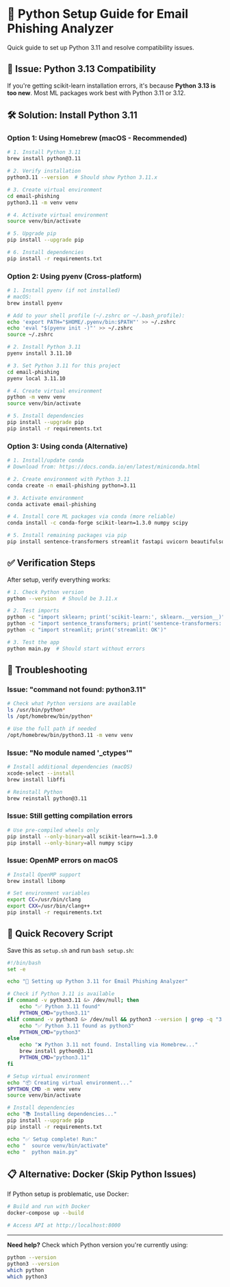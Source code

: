 # 🐍 Python Setup Guide for Email Phishing Analyzer

Quick guide to set up Python 3.11 and resolve compatibility issues.

## 🚨 Issue: Python 3.13 Compatibility

If you're getting scikit-learn installation errors, it's because **Python 3.13 is too new**. Most ML packages work best with Python 3.11 or 3.12.

## 🛠️ Solution: Install Python 3.11

### Option 1: Using Homebrew (macOS - Recommended)

```bash
# 1. Install Python 3.11
brew install python@3.11

# 2. Verify installation
python3.11 --version  # Should show Python 3.11.x

# 3. Create virtual environment
cd email-phishing
python3.11 -m venv venv

# 4. Activate virtual environment
source venv/bin/activate

# 5. Upgrade pip
pip install --upgrade pip

# 6. Install dependencies
pip install -r requirements.txt
```

### Option 2: Using pyenv (Cross-platform)

```bash
# 1. Install pyenv (if not installed)
# macOS:
brew install pyenv

# Add to your shell profile (~/.zshrc or ~/.bash_profile):
echo 'export PATH="$HOME/.pyenv/bin:$PATH"' >> ~/.zshrc
echo 'eval "$(pyenv init -)"' >> ~/.zshrc
source ~/.zshrc

# 2. Install Python 3.11
pyenv install 3.11.10

# 3. Set Python 3.11 for this project
cd email-phishing
pyenv local 3.11.10

# 4. Create virtual environment
python -m venv venv
source venv/bin/activate

# 5. Install dependencies
pip install --upgrade pip
pip install -r requirements.txt
```

### Option 3: Using conda (Alternative)

```bash
# 1. Install/update conda
# Download from: https://docs.conda.io/en/latest/miniconda.html

# 2. Create environment with Python 3.11
conda create -n email-phishing python=3.11

# 3. Activate environment
conda activate email-phishing

# 4. Install core ML packages via conda (more reliable)
conda install -c conda-forge scikit-learn=1.3.0 numpy scipy

# 5. Install remaining packages via pip
pip install sentence-transformers streamlit fastapi uvicorn beautifulsoup4 aiosqlite
```

## ✅ Verification Steps

After setup, verify everything works:

```bash
# 1. Check Python version
python --version  # Should be 3.11.x

# 2. Test imports
python -c "import sklearn; print('scikit-learn:', sklearn.__version__)"
python -c "import sentence_transformers; print('sentence-transformers: OK')"
python -c "import streamlit; print('streamlit: OK')"

# 3. Test the app
python main.py  # Should start without errors
```

## 🔧 Troubleshooting

### Issue: "command not found: python3.11"

```bash
# Check what Python versions are available
ls /usr/bin/python*
ls /opt/homebrew/bin/python*

# Use the full path if needed
/opt/homebrew/bin/python3.11 -m venv venv
```

### Issue: "No module named '\_ctypes'"

```bash
# Install additional dependencies (macOS)
xcode-select --install
brew install libffi

# Reinstall Python
brew reinstall python@3.11
```

### Issue: Still getting compilation errors

```bash
# Use pre-compiled wheels only
pip install --only-binary=all scikit-learn==1.3.0
pip install --only-binary=all numpy scipy
```

### Issue: OpenMP errors on macOS

```bash
# Install OpenMP support
brew install libomp

# Set environment variables
export CC=/usr/bin/clang
export CXX=/usr/bin/clang++
pip install -r requirements.txt
```

## 🚀 Quick Recovery Script

Save this as `setup.sh` and run `bash setup.sh`:

```bash
#!/bin/bash
set -e

echo "🐍 Setting up Python 3.11 for Email Phishing Analyzer"

# Check if Python 3.11 is available
if command -v python3.11 &> /dev/null; then
    echo "✅ Python 3.11 found"
    PYTHON_CMD="python3.11"
elif command -v python3 &> /dev/null && python3 --version | grep -q "3.11"; then
    echo "✅ Python 3.11 found as python3"
    PYTHON_CMD="python3"
else
    echo "❌ Python 3.11 not found. Installing via Homebrew..."
    brew install python@3.11
    PYTHON_CMD="python3.11"
fi

# Setup virtual environment
echo "📦 Creating virtual environment..."
$PYTHON_CMD -m venv venv
source venv/bin/activate

# Install dependencies
echo "📚 Installing dependencies..."
pip install --upgrade pip
pip install -r requirements.txt

echo "✅ Setup complete! Run:"
echo "  source venv/bin/activate"
echo "  python main.py"
```

## 📋 Alternative: Docker (Skip Python Issues)

If Python setup is problematic, use Docker:

```bash
# Build and run with Docker
docker-compose up --build

# Access API at http://localhost:8000
```

---

**Need help?** Check which Python version you're currently using:

```bash
python --version
python3 --version
which python
which python3
```
